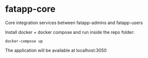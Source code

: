 # fatapp-core
Core integration services between fatapp-admins and fatapp-users

Install docker + docker compose and run inside the repo folder:

`docker-compose up`

The application will be available at localhost:3050